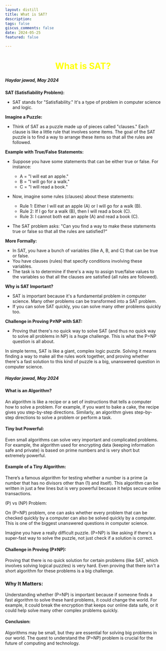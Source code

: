 ```yaml
---
layout: distill 
title: What is SAT? 
description: 
tags: false 
giscus_comments: false 
date: 2024-05-25
featured: false

---
```

<h1 style="text-align: center; color:yellow !important;">What is SAT?</h1>


##### Haydar jawad, May 2024 



**SAT (Satisfiability Problem):**
- SAT stands for "Satisfiability." It's a type of problem in computer science and logic.

**Imagine a Puzzle:**
- Think of SAT as a puzzle made up of pieces called "clauses." Each clause is like a little rule that involves some items. The goal of the SAT puzzle is to find a way to arrange these items so that all the rules are followed.

**Example with True/False Statements:**
- Suppose you have some statements that can be either true or false. For instance:
  - A = "I will eat an apple."
  - B = "I will go for a walk."
  - C = "I will read a book."

- Now, imagine some rules (clauses) about these statements:
  - Rule 1: Either I will eat an apple (A) or I will go for a walk (B).
  - Rule 2: If I go for a walk (B), then I will read a book (C).
  - Rule 3: I cannot both eat an apple (A) and read a book (C).

- The SAT problem asks: "Can you find a way to make these statements true or false so that all the rules are satisfied?"

**More Formally:**
- In SAT, you have a bunch of variables (like A, B, and C) that can be true or false.
- You have clauses (rules) that specify conditions involving these variables.
- The task is to determine if there's a way to assign true/false values to the variables so that all the clauses are satisfied (all rules are followed).

**Why is SAT Important?**
- SAT is important because it's a fundamental problem in computer science. Many other problems can be transformed into a SAT problem.
- If you can solve SAT quickly, you can solve many other problems quickly too.

**Challenge in Proving P≠NP with SAT:**
- Proving that there's no quick way to solve SAT (and thus no quick way to solve all problems in NP) is a huge challenge. This is what the P=NP question is all about.

In simple terms, SAT is like a giant, complex logic puzzle. Solving it means finding a way to make all the rules work together, and proving whether there's a fast solution to this kind of puzzle is a big, unanswered question in computer science.
##### Haydar jawad, May 2024 





#### What is an Algorithm?

An algorithm is like a recipe or a set of instructions that tells a computer how to solve a problem. For example, if you want to bake a cake, the recipe gives you step-by-step directions. Similarly, an algorithm gives step-by-step directions to solve a problem or perform a task.

####  Tiny but Powerful:

Even small algorithms can solve very important and complicated problems. For example, the algorithm used for encrypting data (keeping information safe and private) is based on prime numbers and is very short but extremely powerful.

####  Example of a Tiny Algorithm:

There’s a famous algorithm for testing whether a number is a prime (a number that has no divisors other than \(1\) and itself). This algorithm can be written in just a few lines but is very powerful because it helps secure online transactions.

\(P\) vs \(NP\) Problem:

On \(P=NP\) problem, one can asks whether every problem that can be checked quickly by a computer can also be solved quickly by a computer. This is one of the biggest unanswered questions in computer science.

Imagine you have a really difficult puzzle. \(P=NP\) is like asking if there's a super-fast way to solve the puzzle, not just check if a solution is correct.

####  Challenge in Proving \(P≠NP\):

Proving that there is no quick solution for certain problems (like SAT, which involves solving logical puzzles) is very hard. Even proving that there isn't a short algorithm for these problems is a big challenge.

### Why It Matters:

Understanding whether \(P=NP\) is important because if someone finds a fast algorithm to solve these hard problems, it could change the world. For example, it could break the encryption that keeps our online data safe, or it could help solve many other complex problems quickly.

#### Conclusion:

Algorithms may be small, but they are essential for solving big problems in our world. The quest to understand the \(P=NP\) problem is crucial for the future of computing and technology.